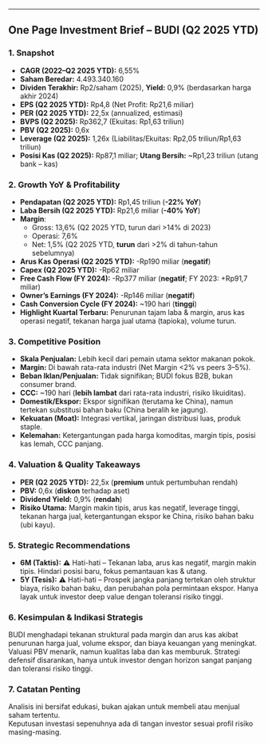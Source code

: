 ---
## One Page Investment Brief – BUDI (Q2 2025 YTD)

### 1. **Snapshot**
- **CAGR (2022–Q2 2025 YTD):** 6,55%
- **Saham Beredar:** 4.493.340.160
- **Dividen Terakhir:** Rp2/saham (2025), **Yield:** 0,9% (berdasarkan harga akhir 2024)
- **EPS (Q2 2025 YTD):** Rp4,8 (Net Profit: Rp21,6 miliar)
- **PER (Q2 2025 YTD):** 22,5x (annualized, estimasi)
- **BVPS (Q2 2025):** Rp362,7 (Ekuitas: Rp1,63 triliun)
- **PBV (Q2 2025):** 0,6x
- **Leverage (Q2 2025):** 1,26x (Liabilitas/Ekuitas: Rp2,05 triliun/Rp1,63 triliun)
- **Posisi Kas (Q2 2025):** Rp87,1 miliar; **Utang Bersih:** ~Rp1,23 triliun (utang bank – kas)

### 2. **Growth YoY & Profitability**
- **Pendapatan (Q2 2025 YTD):** Rp1,45 triliun (**-22% YoY**)
- **Laba Bersih (Q2 2025 YTD):** Rp21,6 miliar (**-40% YoY**)
- **Margin**: 
  - Gross: 13,6% (Q2 2025 YTD, turun dari >14% di 2023)
  - Operasi: 7,6%
  - Net: 1,5% (Q2 2025 YTD, **turun** dari >2% di tahun-tahun sebelumnya)
- **Arus Kas Operasi (Q2 2025 YTD):** -Rp190 miliar (**negatif**)
- **Capex (Q2 2025 YTD):** -Rp62 miliar
- **Free Cash Flow (FY 2024):** -Rp377 miliar (**negatif**; FY 2023: +Rp91,7 miliar)
- **Owner’s Earnings (FY 2024):** -Rp146 miliar (**negatif**)
- **Cash Conversion Cycle (FY 2024):** ~190 hari (**tinggi**)
- **Highlight Kuartal Terbaru:** Penurunan tajam laba & margin, arus kas operasi negatif, tekanan harga jual utama (tapioka), volume turun.

### 3. **Competitive Position**
- **Skala Penjualan:** Lebih kecil dari pemain utama sektor makanan pokok.
- **Margin:** Di bawah rata-rata industri (Net Margin <2% vs peers 3–5%).
- **Beban Iklan/Penjualan:** Tidak signifikan; BUDI fokus B2B, bukan consumer brand.
- **CCC:** ~190 hari (**lebih lambat** dari rata-rata industri, risiko likuiditas).
- **Domestik/Ekspor:** Ekspor signifikan (terutama ke China), namun tertekan substitusi bahan baku (China beralih ke jagung).
- **Kekuatan (Moat):** Integrasi vertikal, jaringan distribusi luas, produk staple.
- **Kelemahan:** Ketergantungan pada harga komoditas, margin tipis, posisi kas lemah, CCC panjang.

### 4. **Valuation & Quality Takeaways**
- **PER (Q2 2025 YTD):** 22,5x (**premium** untuk pertumbuhan rendah)
- **PBV:** 0,6x (**diskon** terhadap aset)
- **Dividend Yield:** 0,9% (**rendah**)
- **Risiko Utama:** Margin makin tipis, arus kas negatif, leverage tinggi, tekanan harga jual, ketergantungan ekspor ke China, risiko bahan baku (ubi kayu).

### 5. **Strategic Recommendations**
- **6M (Taktis):** ⚠️ Hati-hati – Tekanan laba, arus kas negatif, margin makin tipis. Hindari posisi baru, fokus pemantauan kas & utang.
- **5Y (Tesis):** ⚠️ Hati-hati – Prospek jangka panjang tertekan oleh struktur biaya, risiko bahan baku, dan perubahan pola permintaan ekspor. Hanya layak untuk investor deep value dengan toleransi risiko tinggi.

### 6. **Kesimpulan & Indikasi Strategis**
BUDI menghadapi tekanan struktural pada margin dan arus kas akibat penurunan harga jual, volume ekspor, dan biaya keuangan yang meningkat. Valuasi PBV menarik, namun kualitas laba dan kas memburuk. Strategi defensif disarankan, hanya untuk investor dengan horizon sangat panjang dan toleransi risiko tinggi.

### 7. **Catatan Penting**
Analisis ini bersifat edukasi, bukan ajakan untuk membeli atau menjual saham tertentu.  
Keputusan investasi sepenuhnya ada di tangan investor sesuai profil risiko masing-masing.